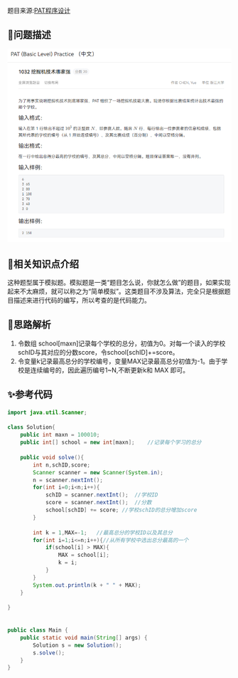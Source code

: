 题目来源:[PAT程序设计](https://pintia.cn/problem-sets/994805260223102976/problems/994805289432236032)

## 👀问题描述

![image-20220508164244524](imgs.assets/image-20220508164244524.png)

## 💬相关知识点介绍

这种题型属于模拟题。模拟题是一类“题目怎么说，你就怎么做”的题目，如果实现起来不太麻烦，就可以称之为“简单模拟”。这类题目不涉及算法，完全只是根据题目描述来进行代码的编写，所以考查的是代码能力。

## :key:思路解析

1. 令数组 school[maxn]记录每个学校的总分，初值为0。对每一个读入的学校schID与其对应的分数score，令school[schID]+=score。
2. 令变量k记录最高总分的学校编号，变量MAX记录最高总分初值为-1。由于学校是连续编号的，因此遍历编号1~N,不断更新k和 MAX 即可。

## ✨参考代码

```java
import java.util.Scanner;

class Solution{
    public int maxn = 100010;
    public int[] school = new int[maxn];    //记录每个学习的总分

    public void solve(){
        int n,schID,score;
        Scanner scanner = new Scanner(System.in);
        n = scanner.nextInt();
        for(int i=0;i<n;i++){
            schID = scanner.nextInt();  //学校ID
            score = scanner.nextInt();  //分数
            school[schID] += score; //学校schID的总分增加score
        }

        int k = 1,MAX=-1;   //最高总分的学校ID以及其总分
        for(int i=1;i<=n;i++){//从所有学校中选出总分最高的一个
            if(school[i] > MAX){
                MAX = school[i];
                k = i;
            }
        }
        System.out.println(k + " " + MAX);
    }

}


public class Main {
    public static void main(String[] args) {
        Solution s = new Solution();
        s.solve();
    }
}
```